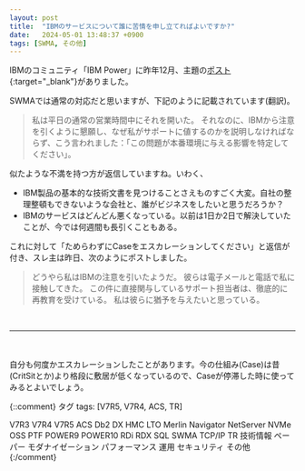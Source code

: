 ```yaml
---
layout: post
title:  "IBMのサービスについて誰に苦情を申し立てればよいですか?"
date:   2024-05-01 13:48:37 +0900
tags: [SWMA, その他]
---
```

IBMのコミュニティ「IBM Power」に昨年12月、主題の[ポスト](https://community.ibm.com/community/user/power/discussion/who-do-i-complain-to-at-ibm-about-their-service#bm690ea23d-902b-4c9b-9543-018f1a28ff54){:target="_blank"}がありました。

SWMAでは通常の対応だと思いますが、下記のように記載されています(翻訳)。

> 私は平日の通常の営業時間中にそれを開いた。 それなのに、IBMから注意を引くように懇願し、なぜ私がサポートに値するのかを説明しなければならず、こう言われました：「この問題が本番環境に与える影響を特定してください」。

似たような不満を持つ方が返信していますね。いわく、

- IBM製品の基本的な技術文書を見つけることさえものすごく大変。自社の整理整頓もできないような会社と、誰がビジネスをしたいと思うだろうか？
- IBMのサービスはどんどん悪くなっている。以前は1日か2日で解決していたことが、今では何週間も長引くこともある。

これに対して「ためらわずにCaseをエスカレーションしてください」と返信が付き、スレ主は昨日、次のようにポストしました。

> どうやら私はIBMの注意を引いたようだ。 彼らは電子メールと電話で私に接触してきた。 この件に直接関与しているサポート担当者は、徹底的に再教育を受けている。
> 私は彼らに猶予を与えたいと思っている。

<br>
<hr>
　

自分も何度かエスカレーションしたことがあります。今の仕組み(Case)は昔(CritSitとか)より格段に敷居が低くなっているので、Caseが停滞した時に使ってみるとよいでしょう。



{::comment}
タグ
tags: [V7R5, V7R4, ACS, TR]

V7R3
V7R4
V7R5
ACS
Db2
DX
HMC
LTO
Merlin
Navigator
NetServer
NVMe
OSS
PTF
POWER9
POWER10
RDi
RDX
SQL
SWMA
TCP/IP
TR
技術情報
ペーパー
モダナイゼーション
パフォーマンス
運用
セキュリティ
その他
{:/comment}
